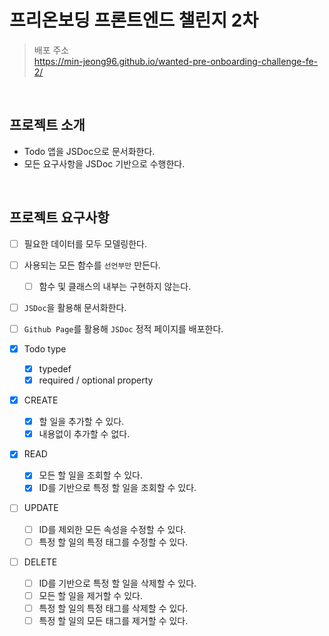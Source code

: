 # 프리온보딩 프론트엔드 챌린지 2차

> 배포 주소 <br/>
https://min-jeong96.github.io/wanted-pre-onboarding-challenge-fe-2/

<br />

## 프로젝트 소개

- Todo 앱을 JSDoc으로 문서화한다.
- 모든 요구사항을 JSDoc 기반으로 수행한다.

<br />

## 프로젝트 요구사항

- [ ] 필요한 데이터를 모두 모델링한다.
- [ ] 사용되는 모든 함수를 ```선언부만``` 만든다.
  - [ ] 함수 및 클래스의 내부는 구현하지 않는다.
- [ ] ```JSDoc```을 활용해 문서화한다.
- [ ] ```Github Page```를 활용해 ```JSDoc``` 정적 페이지를 배포한다.

- [x] Todo type
  - [x] typedef
  - [x] required / optional property
- [x] CREATE
  - [x] 할 일을 추가할 수 있다.
  - [x] 내용없이 추가할 수 없다.
- [x] READ
  - [x] 모든 할 일을 조회할 수 있다.
  - [x] ID를 기반으로 특정 할 일을 조회할 수 있다.
- [ ] UPDATE
  - [ ] ID를 제외한 모든 속성을 수정할 수 있다.
  - [ ] 특정 할 일의 특정 태그를 수정할 수 있다.
- [ ] DELETE
  - [ ] ID를 기반으로 특정 할 일을 삭제할 수 있다.
  - [ ] 모든 할 일을 제거할 수 있다.
  - [ ] 특정 할 일의 특정 태그를 삭제할 수 있다.
  - [ ] 특정 할 일의 모든 태그를 제거할 수 있다.